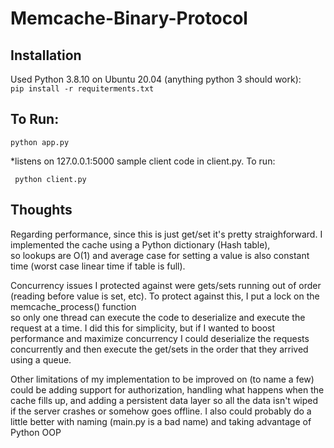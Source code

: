 # Memcache-Binary-Protocol

## Installation
Used Python 3.8.10 on Ubuntu 20.04 (anything python 3 should work):  
```pip install -r requiterments.txt ```

## To Run:
``` python app.py ```

*listens on 127.0.0.1:5000
sample client code in client.py. To run:  

``` python client.py```

## Thoughts

Regarding performance, since this is just get/set it's pretty straighforward. I implemented the cache using a Python dictionary (Hash table),  
so lookups are O(1) and average case for setting a value is also constant time (worst case linear time if table is full).  

Concurrency issues I protected against were gets/sets running out of order (reading before value is set, etc). To protect against this, I put a lock on the memcache_process() function  
so only one thread can execute the code to deserialize and execute the request at a time. I did this for simplicity, but if I wanted to boost performance and maximize concurrency I could deserialize the requests concurrently and then execute the get/sets in the order that they arrived using a queue. 

Other limitations of my implementation to be improved on (to name a few) could be adding support for authorization, handling what happens when the cache fills up, and adding a persistent data layer  so all the data isn't wiped if the server crashes or somehow goes offline. I also could probably do a little better with naming (main.py is a bad name) and taking advantage of Python OOP



